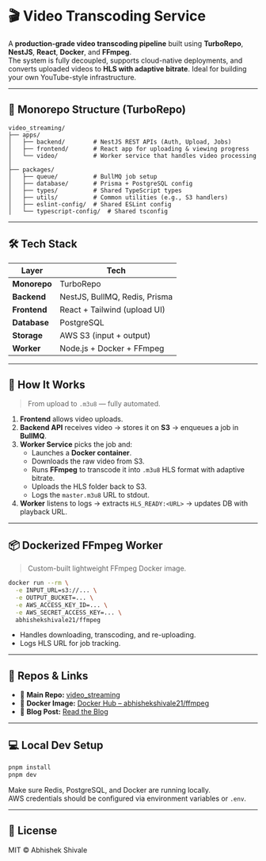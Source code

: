 # 🎬 Video Transcoding Service

A **production-grade video transcoding pipeline** built using **TurboRepo**, **NestJS**, **React**, **Docker**, and **FFmpeg**.  
The system is fully decoupled, supports cloud-native deployments, and converts uploaded videos to **HLS with adaptive bitrate**. Ideal for building your own YouTube-style infrastructure.

---

## 🧱 Monorepo Structure (TurboRepo)

```
video_streaming/
├── apps/
│   ├── backend/        # NestJS REST APIs (Auth, Upload, Jobs)
│   ├── frontend/       # React app for uploading & viewing progress
│   └── video/          # Worker service that handles video processing
│
├── packages/
│   ├── queue/          # BullMQ job setup
│   ├── database/       # Prisma + PostgreSQL config
│   ├── types/          # Shared TypeScript types
│   ├── utils/          # Common utilities (e.g., S3 handlers)
│   ├── eslint-config/  # Shared ESLint config
│   └── typescript-config/  # Shared tsconfig
```

---

## 🛠️ Tech Stack

| Layer         | Tech                             |
|--------------|----------------------------------|
| **Monorepo** | TurboRepo                        |
| **Backend**  | NestJS, BullMQ, Redis, Prisma     |
| **Frontend** | React + Tailwind (upload UI)     |
| **Database** | PostgreSQL                       |
| **Storage**  | AWS S3 (input + output)          |
| **Worker**   | Node.js + Docker + FFmpeg        |

---

## 🧪 How It Works

> From upload to `.m3u8` — fully automated.

1. **Frontend** allows video uploads.
2. **Backend API** receives video → stores it on **S3** → enqueues a job in **BullMQ**.
3. **Worker Service** picks the job and:
   - Launches a **Docker container**.
   - Downloads the raw video from S3.
   - Runs **FFmpeg** to transcode it into `.m3u8` HLS format with adaptive bitrate.
   - Uploads the HLS folder back to S3.
   - Logs the `master.m3u8` URL to stdout.
4. **Worker** listens to logs → extracts `HLS_READY:<URL>` → updates DB with playback URL.

---

## 📦 Dockerized FFmpeg Worker

> Custom-built lightweight FFmpeg Docker image.

```bash
docker run --rm \
  -e INPUT_URL=s3://... \
  -e OUTPUT_BUCKET=... \
  -e AWS_ACCESS_KEY_ID=... \
  -e AWS_SECRET_ACCESS_KEY=... \
  abhishekshivale21/ffmpeg
```

- Handles downloading, transcoding, and re-uploading.
- Logs HLS URL for job tracking.

---

## 📁 Repos & Links

- 🔗 **Main Repo:** [video_streaming](https://github.com/abhishek-shivale/video_streaming)
- 🐳 **Docker Image:** [Docker Hub – abhishekshivale21/ffmpeg](https://hub.docker.com/r/abhishekshivale21/ffmpeg)
- 📓 **Blog Post:** [Read the Blog](https://medium.com/@abhishekshivale/video-transcoding-service-architecture)

---

## 💻 Local Dev Setup

```bash
pnpm install
pnpm dev
```

Make sure Redis, PostgreSQL, and Docker are running locally.  
AWS credentials should be configured via environment variables or `.env`.

---

## 📜 License

MIT © Abhishek Shivale
